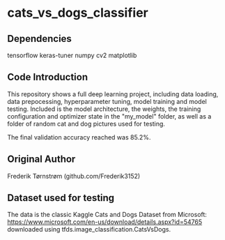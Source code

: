 # cats_vs_dogs_classifier

## Dependencies
tensorflow
keras-tuner
numpy
cv2
matplotlib

## Code Introduction
This repository shows a full deep learning project, including data loading, data prepocessing, hyperparameter tuning, model training and 
model testing. Included is the model architecture, the weights, the training configuration and optimizer state in the "my_model" folder,
as well as a folder of random cat and dog pictures used for testing. 

The final validation accuracy reached was 85.2%.

## Original Author
Frederik Tørnstrøm (github.com/Frederik3152)

## Dataset used for testing
The data is the classic Kaggle Cats and Dogs Dataset from Microsoft: https://www.microsoft.com/en-us/download/details.aspx?id=54765 
downloaded using tfds.image_classification.CatsVsDogs.
